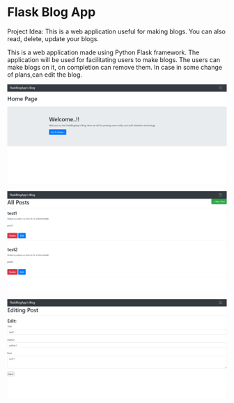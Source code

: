 # Flask Blog App


Project Idea:
This is a web application useful for making blogs. You can also read, delete, update your blogs.


This is a web application made using Python Flask framework. The application will be used for facilitating users to make blogs. The users can make blogs on it, on completion can remove them. In case in some change of plans,can edit the blog. 


![alt text](https://github.com/keerthan-sg/FlaskBlogApp/blob/main/screenshots/FlaskBlogApp_home_image.PNG)

![alt text](https://github.com/keerthan-sg/FlaskBlogApp/blob/main/screenshots/FlaskBlogApp_image.PNG)

![alt text](https://github.com/keerthan-sg/FlaskBlogApp/blob/main/screenshots/FlaskBlogApp_editpage_image.PNG)
